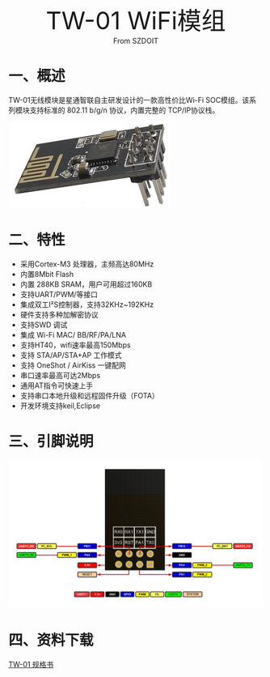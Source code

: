 <center><font size=10> TW-01 WiFi模组 </center></font>
<center> From SZDOIT</center>

# 一、概述

TW-01无线模块是星通智联自主研发设计的一款高性价比Wi-Fi SOC模组。该系列模块支持标准的 802.11 b/g/n 协议，内置完整的 TCP/IP协议栈。

![TW-01.png](https://github.com/SmartArduino/zhdocs/raw/master/W_Series/W600/Module/tw-01.png)

# 二、特性

-   采用Cortex-M3 处理器，主频高达80MHz
-   内置8Mbit Flash
-   内置 288KB SRAM，用户可用超过160KB
-   支持UART/PWM/等接口
-   集成双工I²S控制器，支持32KHz\~192KHz
-   硬件支持多种加解密协议
-   支持SWD 调试
-   集成 Wi-Fi MAC/ BB/RF/PA/LNA
-   支持HT40，wifi速率最高150Mbps
-   支持 STA/AP/STA+AP 工作模式
-   支持 OneShot / AirKiss 一键配网
-   串口速率最高可达2Mbps
-   通用AT指令可快速上手
-   支持串口本地升级和远程固件升级（FOTA）
-   开发环境支持keil,Eclipse

# 三、引脚说明

![TW-01_Pin.png](https://github.com/SmartArduino/zhdocs/raw/master/W_Series/W600/Module/tw_01_pinlist.png)

# 四、资料下载

[TW-01 规格书](https://download.w600.fun/document/TW-01_%E4%BA%A7%E5%93%81%E8%A7%84%E6%A0%BC%E4%B9%A6.pdf)

